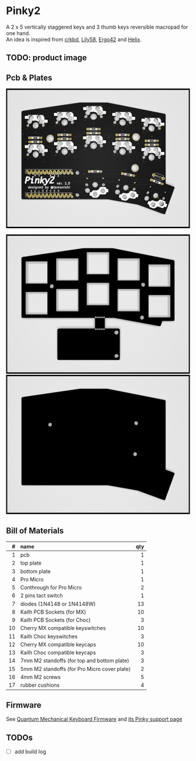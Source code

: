# Pinky2

A 2 x 5 vertically staggered keys and 3 thumb keys reversible macropad for one hand.  
An idea is inspired from [crkbd](https://github.com/foostan/crkbd), [Lily58](https://github.com/kata0510/Lily58), [Ergo42](https://github.com/Biacco42/Ergo42) and [Helix](https://github.com/MakotoKurauchi/helix).  

## TODO: product image
<!-- ![product](product.jpg) -->

## Pcb & Plates

![pcb](pcb/Pinky2-pcb.png)

![top plate](top-plate&cover-plate/Pinky2-top-plate.png)
![bottom plate](bottom-plate/Pinky2-bottom-plate.png)

## Bill of Materials

| # | name | qty |
| ---: | :--- | ---: |
| 1 | pcb | 1 |
| 2 | top plate | 1 |
| 3 | bottom plate | 1 |
| 4 | Pro Micro | 1 |
| 5 | Conthrough for Pro Micro | 2 |
| 6 | 2 pins tact switch | 1 |
| 7 | diodes (1N4148 or 1N4148W) | 13 |
| 8 | Kailh PCB Sockets (for MX) | 10 |
| 9 | Kailh PCB Sockets (for Choc) | 3 |
| 10 | Cherry MX compatible keyswitches | 10 |
| 11 | Kailh Choc keyswitches | 3 |
| 12 | Cherry MX compatible keycaps | 10 |
| 13 | Kailh Choc compatible keycaps | 3 |
| 14 | 7mm M2 standoffs (for top and bottom plate) | 3 |
| 15 | 5mm M2 standoffs (for Pro Micro cover plate) | 2 |
| 16 | 4mm M2 screws | 5 |
| 17 | rubber cushions | 4 |

## Firmware

See [Quantum Mechanical Keyboard Firmware](https://qmk.fm) and [its Pinky support page](https://github.com/qmk/qmk_firmware/blob/master/keyboards/pinky/readme.md)

## TODOs

- [ ] add build log
